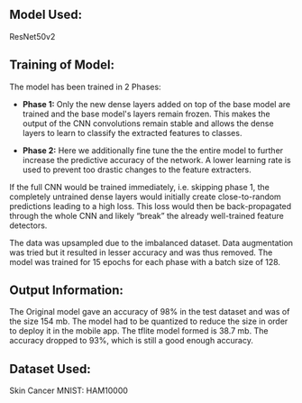 ## Model Used:

ResNet50v2

## Training of Model:

The model has been trained in 2 Phases:

* **Phase 1:** Only the new dense layers added on top of the base model are trained and the base model's layers
             remain frozen. This makes the output of the CNN convolutions remain stable and allows the dense
             layers to learn to classify the extracted features to classes.
             
* **Phase 2:** Here we additionally fine tune the the entire model to further increase the predictive accuracy
             of the network. A lower learning rate is used to prevent too drastic changes to the feature extracters.
             
If the full CNN would be trained immediately, i.e. skipping phase 1, the completely untrained dense layers would initially create close-to-random predictions leading to a high loss. This loss would then be back-propagated through the whole CNN and likely “break” the already well-trained feature detectors.

The data was upsampled due to the imbalanced dataset. Data augmentation was tried but it resulted in lesser accuracy and was thus removed. The model was trained for 15 epochs for each phase with a batch size of 128. 

## Output Information:

The Original model gave an accuracy of 98% in the test dataset and was of the size 154 mb. The model had to be quantized to reduce the size in order to deploy it in the mobile app. The tflite model formed is 38.7 mb. The accuracy dropped to 93%, which is still a good enough accuracy.

## Dataset Used:
Skin Cancer MNIST: HAM10000



